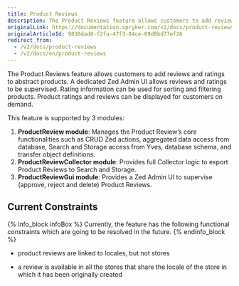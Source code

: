 ```yaml
---
title: Product Reviews
description: The Product Reviews feature allows customers to add reviews and ratings to abstract products.
originalLink: https://documentation.spryker.com/v2/docs/product-reviews
originalArticleId: 9830dad0-f2fa-47f3-84ce-09d8bd77ef26
redirect_from:
  - /v2/docs/product-reviews
  - /v2/docs/en/product-reviews
---
```


The Product Reviews feature allows customers to add reviews and ratings to abstract products. A dedicated Zed Admin UI allows reviews and ratings to be supervised. Rating information can be used for sorting and filtering products. Product ratings and reviews can be displayed for customers on demand.

This feature is supported by 3 modules:

1. **ProductReview module**: Manages the Product Review’s core functionalities such as CRUD Zed actions, aggregated data access from database, Search and Storage access from Yves, database schema, and transfer object definitions.
2. **ProductReviewCollector module**: Provides full Collector logic to export Product Reviews to Search and Storage.
3. **ProductReviewGui module**: Provides a Zed Admin UI to supervise (approve, reject and delete) Product Reviews.

## Current Constraints

{% info_block infoBox %}
Currently, the feature has the following functional constraints which are going to be resolved in the future.
{% endinfo_block %}

* product reviews are linked to locales, but not stores

* a review is available in all the stores that share the locale of the store in which it has been originally created
 
<!-- Last review date: Dec 12, 2017-- by Karoly Gerner -->
